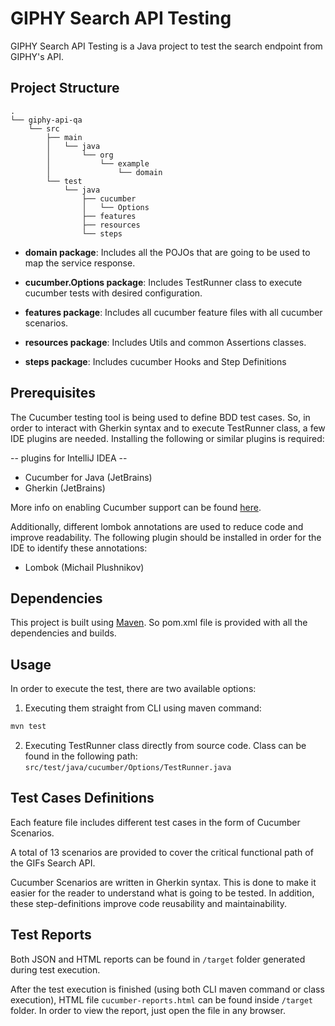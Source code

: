 # GIPHY Search API Testing 

GIPHY Search API Testing is a Java project to test the search endpoint from GIPHY's API.

## Project Structure

```
.
└── giphy-api-qa
    └── src
        ├── main
        │   └── java
        │       └── org
        │           └── example
        │               └── domain
        └── test
            └── java
                ├── cucumber
                │   └── Options
                ├── features
                ├── resources
                └── steps

```

* **domain package**: Includes all the POJOs that are going to be used to map the service response.

* **cucumber.Options package**: Includes TestRunner class to execute cucumber tests with desired configuration.

* **features package**: Includes all cucumber feature files with all cucumber scenarios.

* **resources package**: Includes Utils and common Assertions classes.

* **steps package**: Includes cucumber Hooks and Step Definitions

## Prerequisites

The Cucumber testing tool is being used to define BDD test cases. So, in order to interact with Gherkin syntax and to execute TestRunner class, a few IDE plugins are needed. Installing the following or similar plugins is required:

-- plugins for IntelliJ IDEA --

* Cucumber for Java (JetBrains)
* Gherkin (JetBrains)

 More info on enabling Cucumber support can be found [here](https://www.jetbrains.com/help/idea/enabling-cucumber-support-in-project.html).

Additionally, different lombok annotations are used to reduce code and improve readability. The following plugin should be installed in order for the IDE to identify these annotations:

* Lombok (Michail Plushnikov)


## Dependencies

This project is built using [Maven](https://maven.apache.org/). So pom.xml file is provided with all the dependencies and builds.

## Usage

In order to execute the test, there are two available options:

1. Executing them straight from CLI using maven command:

```bash
mvn test
```

2. Executing TestRunner class directly from source code. Class can be found in the following path: `src/test/java/cucumber/Options/TestRunner.java`

## Test Cases Definitions

Each feature file includes different test cases in the form of Cucumber Scenarios.

A total of 13 scenarios are provided to cover the critical functional path of the GIFs Search API. 

Cucumber Scenarios are written in Gherkin syntax. This is done  to make it easier for the reader to understand what is going to be tested. In addition, these step-definitions improve code reusability and maintainability.


## Test Reports

Both JSON and HTML reports can be found in `/target` folder generated during test execution.

After the test execution is finished (using both CLI maven command or class execution), HTML file `cucumber-reports.html` can be found inside `/target` folder. In order to view the report, just open the file in any browser.

